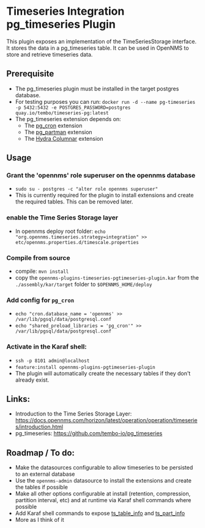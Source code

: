 # Timeseries Integration pg_timeseries Plugin 

This plugin exposes an implementation of the TimeSeriesStorage interface.
It stores the data in a pg_timeseries table.
It can be used in OpenNMS to store and retrieve timeseries data.

## Prerequisite
* The pg_timeseries plugin must be installed in the target postgres database.
* For testing purposes you can run: ``docker run -d --name pg-timeseries -p 5432:5432 -e POSTGRES_PASSWORD=postgres quay.io/tembo/timeseries-pg:latest``
* The pg_timeseries extension depends on:
  * The [pg_cron](https://github.com/citusdata/pg_cron) extension
  * The [pg_partman](https://github.com/pgpartman/pg_partman) extension
  * The [Hydra Columnar](https://github.com/hydradatabase/hydra) extension


## Usage
### Grant the 'opennms' role superuser on the opennms database
* `sudo su - postgres -c "alter role opennms superuser"`
* This is currently required for the plugin to install extensions and create the required tables. This can be removed later.
### enable the Time Series Storage layer
* In opennms deploy root folder: ``echo "org.opennms.timeseries.strategy=integration" >> etc/opennms.properties.d/timescale.properties``
### Compile from source
* compile: ``mvn install``
* copy the `opennms-plugins-timeseries-pgtimeseries-plugin.kar` from the `./assembly/kar/target` folder to `$OPENNMS_HOME/deploy`
### Add config for `pg_cron`
* `echo "cron.database_name = 'opennms' >> /var/lib/pgsql/data/postgresql.conf`
* `echo "shared_preload_libraries = 'pg_cron'" >> /var/lib/pgsql/data/postgresql.conf`
###
### Activate in the Karaf shell:
  * ``ssh -p 8101 admin@localhost``
  * ``feature:install opennms-plugins-pgtimeseries-plugin``
  * The plugin will automatically create the necessary tables if they don't already exist.

## Links:
* Introduction to the Time Series Storage Layer: https://docs.opennms.com/horizon/latest/operation/operation/timeseries/introduction.html
* pg_timeseries: https://github.com/tembo-io/pg_timeseries

## Roadmap / To do:
* Make the datasources configurable to allow timeseries to be persisted to an external database
* Use the `opennms-admin` datasource to install the extensions and create the tables if possible
* Make all other options configurable at install (retention, compression, partition interval, etc) and at runtime via Karaf shell commands where possible
* Add Karaf shell commands to expose [ts_table_info](https://github.com/tembo-io/pg_timeseries/blob/main/doc/reference.md#ts_table_info) and [ts_part_info](https://github.com/tembo-io/pg_timeseries/blob/main/doc/reference.md#ts_part_info)
* More as I think of it
